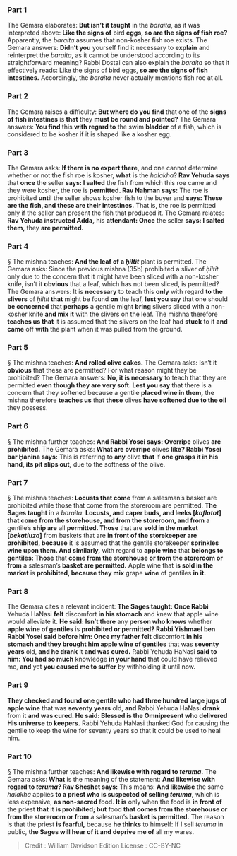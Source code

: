 
### Part 1
The Gemara elaborates: <b>But isn’t it taught</b> in the <i>baraita</i>, as it was interpreted above: <b>Like the signs of</b> bird <b>eggs, so are the signs of fish roe?</b> Apparently, the <i>baraita</i> assumes that non-kosher fish roe exists. The Gemara answers: <b>Didn’t you</b> yourself find it necessary to <b>explain</b> and reinterpret the <i>baraita</i>, as it cannot be understood according to its straightforward meaning? Rabbi Dostai can also explain the <i>baraita</i> so that it effectively reads: Like the signs of bird eggs, <b>so are the signs of fish intestines.</b> Accordingly, the <i>baraita</i> never actually mentions fish roe at all.

### Part 2
The Gemara raises a difficulty: <b>But where do you find</b> that one of the <b>signs of fish intestines</b> is <b>that</b> they <b>must be round and pointed?</b> The Gemara answers: <b>You find</b> this <b>with regard to</b> the swim <b>bladder</b> of a fish, which is considered to be kosher if it is shaped like a kosher egg.

### Part 3
The Gemara asks: <b>If there is no expert there,</b> and one cannot determine whether or not the fish roe is kosher, <b>what</b> is the <i>halakha</i>? <b>Rav Yehuda says</b> that <b>once</b> the seller <b>says: I salted</b> the fish from which this roe came and they were kosher, the roe is <b>permitted. Rav Naḥman says:</b> The roe is prohibited <b>until</b> the seller shows kosher fish to the buyer and <b>says: These are the fish, and these are their intestines.</b> That is, the roe is permitted only if the seller can present the fish that produced it. The Gemara relates: <b>Rav Yehuda instructed Adda,</b> his <b>attendant: Once</b> the seller <b>says: I salted them,</b> they <b>are permitted.</b>

### Part 4
§ The mishna teaches: <b>And the leaf of a <i>ḥiltit</i></b> plant is permitted. The Gemara asks: Since the previous mishna (35b) prohibited a sliver of <i>ḥiltit</i> only due to the concern that it might have been sliced with a non-kosher knife, isn’t it <b>obvious</b> that a leaf, which has not been sliced, is permitted? The Gemara answers: It is <b>necessary</b> to teach this <b>only</b> with regard <b>to the slivers</b> of <i>ḥiltit</i> <b>that</b> might be found <b>on</b> the leaf, <b>lest you say</b> that one should <b>be concerned</b> that <b>perhaps</b> a gentile might <b>bring</b> slivers sliced with a non-kosher knife <b>and mix it</b> with the slivers on the leaf. The mishna therefore <b>teaches us that</b> it is assumed that the slivers on the leaf had <b>stuck</b> to it <b>and came</b> off <b>with</b> the plant when it was pulled from the ground.

### Part 5
§ The mishna teaches: <b>And rolled olive cakes.</b> The Gemara asks: Isn’t it <b>obvious</b> that these are permitted? For what reason might they be prohibited? The Gemara answers: <b>No, it is necessary</b> to teach that they are permitted <b>even though they are very soft. Lest you say</b> that there is a concern that they softened because a gentile <b>placed wine in them,</b> the mishna therefore <b>teaches us</b> that <b>these</b> olives <b>have softened due to the oil</b> they possess.

### Part 6
§ The mishna further teaches: <b>And Rabbi Yosei says: Overripe</b> olives <b>are prohibited.</b> The Gemara asks: <b>What are overripe</b> olives <b>like? Rabbi Yosei bar Ḥanina says:</b> This is referring to <b>any</b> olive <b>that</b> if <b>one grasps it in his hand, its pit slips out,</b> due to the softness of the olive.

### Part 7
§ The mishna teaches: <b>Locusts that come</b> from a salesman’s basket are prohibited while those that come from the storeroom are permitted. <b>The Sages taught</b> in a <i>baraita</i>: <b>Locusts, and caper buds, and leeks [<i>kaflotot</i>] that come from the storehouse, and from the storeroom, and from</b> a gentile’s <b>ship are</b> all <b>permitted. Those</b> that are <b>sold in the market [<i>bekatluza</i>]</b> from baskets that are <b>in front of the storekeeper are prohibited, because</b> it is assumed that the gentile storekeeper <b>sprinkles wine upon them. And similarly,</b> with regard to <b>apple wine</b> that <b>belongs to gentiles: Those</b> that <b>come from the storehouse or from the storeroom or from</b> a salesman’s <b>basket are permitted.</b> Apple wine that <b>is sold in the market</b> is <b>prohibited, because they mix</b> grape <b>wine</b> of gentiles <b>in it.</b>

### Part 8
The Gemara cites a relevant incident: <b>The Sages taught: Once Rabbi</b> Yehuda HaNasi <b>felt</b> discomfort <b>in his stomach</b> and knew that apple wine would alleviate it. <b>He said: Isn’t there</b> any <b>person who knows</b> whether <b>apple wine of gentiles</b> is <b>prohibited or permitted? Rabbi Yishmael ben Rabbi Yosei said before him: Once my father felt</b> discomfort <b>in his stomach and they brought him apple wine of gentiles</b> that was <b>seventy years</b> old, <b>and he drank</b> it <b>and was cured.</b> Rabbi Yehuda HaNasi <b>said to him: You had so much</b> knowledge <b>in your hand</b> that could have relieved me, <b>and</b> yet <b>you caused me to suffer</b> by withholding it until now.

### Part 9
<b>They checked and found one gentile who had three hundred large jugs of apple wine</b> that was <b>seventy years</b> old, <b>and</b> Rabbi Yehuda HaNasi <b>drank</b> from it <b>and was cured. He said: Blessed is the Omnipresent who delivered His universe to keepers.</b> Rabbi Yehuda HaNasi thanked God for causing the gentile to keep the wine for seventy years so that it could be used to heal him.

### Part 10
§ The mishna further teaches: <b>And likewise with regard to <i>teruma</i>.</b> The Gemara asks: <b>What</b> is the meaning of the statement: <b>And likewise with regard to <i>teruma</i>? Rav Sheshet says:</b> This means: <b>And likewise</b> the same <i>halakha</i> applies <b>to a priest who is suspected of selling <i>teruma</i>,</b> which is less expensive, <b>as non-sacred</b> food. <b>It is</b> only when the food is <b>in front of</b> the priest <b>that</b> it <b>is prohibited; but</b> food <b>that comes from the storehouse or from the storeroom or from</b> a salesman’s <b>basket is permitted.</b> The reason is that the priest <b>is fearful,</b> because <b>he thinks</b> to himself: If I sell <i>teruma</i> in public, <b>the Sages will hear of it and deprive me of</b> all my wares.

>Credit : William Davidson Edition
>License : CC-BY-NC